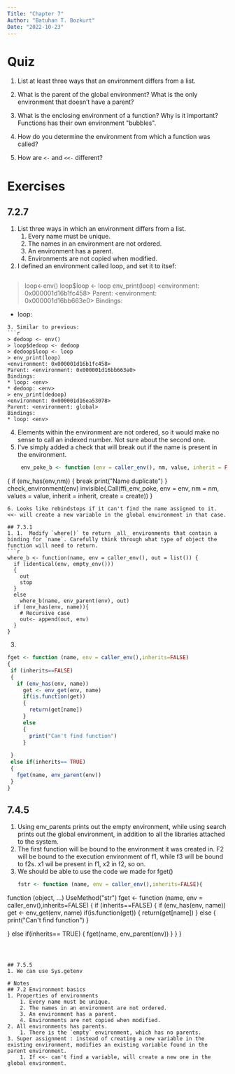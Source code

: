 ```yaml
---
Title: "Chapter 7"
Author: "Batuhan T. Bozkurt"
Date: "2022-10-23"
---
```


# Quiz
1.  List at least three ways that an environment differs from a list.
    
2.  What is the parent of the global environment? What is the only environment that doesn’t have a parent?
    
3.  What is the enclosing environment of a function? Why is it important?
    Functions has their own environment "bubbles". 
4.  How do you determine the environment from which a function was called?
    
5.  How are `<-` and `<<-` different?
# Exercises
## 7.2.7
1. List three ways in which an environment differs from a list.
	1.  Every name must be unique.
	2. The names in an environment are not ordered.
	3. An environment has a parent.
	4. Environments are not copied when modified.
2. I defined an environment called loop, and set it to itsef:
   ```r
> loop<-env()
> loop$loop <- loop
> env_print(loop)
<environment: 0x000001d16b1fc458>
Parent: <environment: 0x000001d16bb663e0>
Bindings:
* loop: <env>
```
3. Similar to previous:
```r
> dedoop <- env()
> loop$dedoop <- dedoop
> dedoop$loop <- loop
> env_print(loop)
<environment: 0x000001d16b1fc458>
Parent: <environment: 0x000001d16bb663e0>
Bindings:
* loop: <env>
* dedoop: <env>
> env_print(dedoop)
<environment: 0x000001d16ea53078>
Parent: <environment: global>
Bindings:
* loop: <env>
```
4. Elements within the environment are not ordered, so it would make no sense to call an indexed number. Not sure about the second one.
5. I've simply added a check that will break out if the name is present in the environment.
   ```r
    env_poke_b <- function (env = caller_env(), nm, value, inherit = FALSE, create = !inherit) 
{
  if (env_has(env,nm))
  {
    break
    print("Name duplicate")
  }
  check_environment(env)
  invisible(.Call(ffi_env_poke, env = env, nm = nm, values = value, 
                  inherit = inherit, create = create))
}
```
6. Looks like rebindstops if it can't find the name assigned to it. <<- will create a new variable in the global environment in that case.

## 7.3.1
1. 1.  Modify `where()` to return _all_ environments that contain a binding for `name`. Carefully think through what type of object the function will need to return.
```r
where_b <- function(name, env = caller_env(), out = list()) {
  if (identical(env, empty_env())) 
  {
    out
    stop
  }
  else
    where_b(name, env_parent(env), out)
  if (env_has(env, name)){
    # Recursive case
    out<- append(out, env)
  } 
}
```

3. 
 ```r
fget <- function (name, env = caller_env(),inherits=FALSE)
{
  if (inherits==FALSE)
  {
    if (env_has(env, name))
      get <- env_get(env, name)
      if(is.function(get))
      { 
        return(get[name])
      }
      else
      { 
        print("Can't find function")
      }
    
  }
  else if(inherits== TRUE)
  {
    fget(name, env_parent(env))
  }
}
```


## 7.4.5
1. Using env_parents prints out the empty environment, while using search prints out the global environment, in addition to all the libraries attached to the system.
2. The first function will be bound to the environment it was created in. F2 will be bound to the execution environment of f1, while f3 will be bound to f2s. x1 wil be present in f1, x2 in f2, so on.
3. We should be able to use the code we made for fget()
   ```r
   fstr <- function (name, env = caller_env(),inherits=FALSE){
function (object, ...) 
UseMethod("str")
fget <- function (name, env = caller_env(),inherits=FALSE)
{
  if (inherits==FALSE)
  {
    if (env_has(env, name))
      get <- env_get(env, name)
    if(is.function(get))
    { 
      return(get[name])
    }
    else
    { 
      print("Can't find function")
    }
    
  }
  else if(inherits== TRUE)
  {
    fget(name, env_parent(env))
  }
}
}


```



## 7.5.5
1. We can use Sys.getenv

# Notes
## 7.2 Environment basics
1. Properties of environments
	1. Every name must be unique.
	2. The names in an environment are not ordered.
	3. An environment has a parent.
	4. Environments are not copied when modified.
2. All environments has parents.
	1. There is the `empty` environment, which has no parents.
3. Super assignment : instead of creating a new variable in the existing environment, modifies an existing variable found in the parent environment.
	1. If <<- can't find a variable, will create a new one in the global environment.
